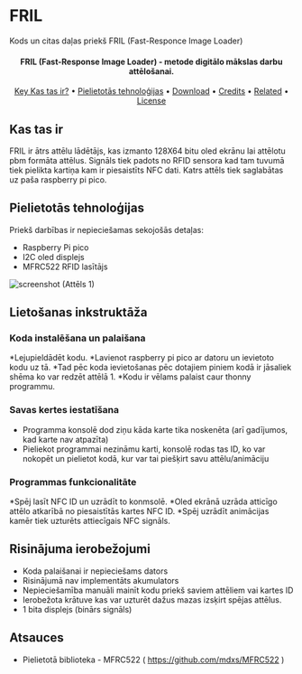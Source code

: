 # FRIL
Kods un citas daļas priekš FRIL (Fast-Responce Image Loader)

<h4 align="center">FRIL (Fast-Response Image Loader) - metode digitālo mākslas darbu attēlošanai.</h4>

<p align="center">
  <a href="#kas-tas-ir">Key Kas tas ir?</a> •
  <a href="#Pielietotās-tehnoloģijas">Pielietotās tehnoloģijas</a> •
  <a href="#download">Download</a> •
  <a href="#credits">Credits</a> •
  <a href="#related">Related</a> •
  <a href="#license">License</a>
</p>

## Kas tas ir
FRIL ir ātrs attēlu lādētājs, kas izmanto 128X64 bitu oled ekrānu lai attēlotu pbm formāta attēlus. Signāls tiek padots no RFID sensora kad tam tuvumā tiek pielikta kartiņa kam ir piesaistīts NFC dati. Katrs attēls tiek saglabātas uz paša raspberry pi pico.

## Pielietotās tehnoloģijas
Priekš darbības ir nepieciešamas sekojošās detaļas:
* Raspberry Pi pico
* I2C oled displejs
* MFRC522 RFID lasītājs

![screenshot](https://cdn.discordapp.com/attachments/835944990122573836/1233465100292198501/image.png?ex=663b0924&is=6639b7a4&hm=ee73f2001a1c7d2ce5663615d5ece159c108fadb1afe91fe27709f4ec3912d2a&)
(Attēls 1)

## Lietošanas inkstruktāža

### Koda instalēšana un palaišana

*Lejupieldādēt kodu.
*Lavienot raspberry pi pico ar datoru un ievietoto kodu uz tā. 
*Tad pēc koda ievietošanas pēc dotajiem piniem kodā ir jāsaliek shēma ko var redzēt attēlā 1.
*Kodu ir vēlams palaist caur thonny programmu.

### Savas kertes iestatīšana

* Programma konsolē dod ziņu kāda karte tika noskenēta (arī gadījumos, kad karte nav atpazīta)
* Pieliekot programmai nezināmu karti, konsolē rodas tas ID, ko var nokopēt un pielietot kodā, kur var tai piešķirt savu attēlu/animāciju

### Programmas funkcionalitāte

*Spēj lasīt NFC ID  un uzrādīt to konmsolē.
*Oled ekrānā uzrāda atticīgo attēlo atkarībā no piesaistītās kartes NFC ID.
*Spēj uzrādīt animācijas kamēr tiek uzturēts attiecīgais NFC signāls.

## Risinājuma ierobežojumi

* Koda palaišanai ir nepieciešams dators
* Risinājumā nav implementāts akumulators
* Nepieciešamība manuāli mainīt kodu priekš saviem attēliem vai kartes ID
* Ierobežota krātuve kas var uzturēt dažus mazas izsķirt spējas attēlus.
* 1 bita displejs (binārs signāls)
  
## Atsauces
* Pielietotā biblioteka - MFRC522 ( https://github.com/mdxs/MFRC522 )
